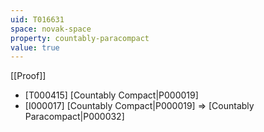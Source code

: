 ```yaml
---
uid: T016631
space: novak-space
property: countably-paracompact
value: true
---
```

[[Proof]]

* [T000415] [Countably Compact|P000019]
* [I000017] [Countably Compact|P000019] => [Countably Paracompact|P000032]

